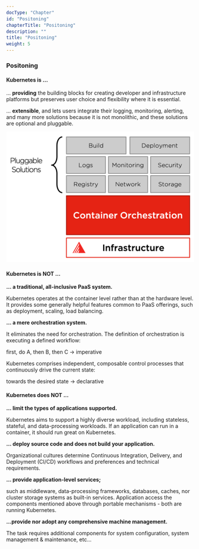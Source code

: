 ```yaml
---
docType: "Chapter"
id: "Positoning"
chapterTitle: "Positoning"
description: ""
title: "Positoning"
weight: 5
---
```


### **Positoning**

#### **Kubernetes is ...**
... **providing** the building blocks for creating developer and infrastructure platforms but preserves user choice and flexibility where it is essential.

... **extensible**, and lets users integrate their logging, monitoring, alerting, and many more solutions because it is not monolithic, and these solutions are optional and pluggable.

![positioning](positioning.png)

#### **Kubernetes is NOT ...**
**... a traditional, all-inclusive PaaS system.**

Kubernetes operates at the container level rather than at the hardware level. It provides some generally helpful features common to PaaS offerings, such as deployment, scaling, load balancing.

**... a mere orchestration system.**

It eliminates the need for orchestration. The definition of orchestration is executing a defined workflow:

first, do A, then B, then C → imperative

Kubernetes comprises independent, composable control processes that continuously drive the current state:

towards the desired state → declarative

#### **Kubernetes does NOT ...**
**... limit the types of applications supported.**

Kubernetes aims to support a highly diverse workload, including stateless, stateful, and data-processing workloads. If an application can run in a container, it should run great on Kubernetes.

**... deploy source code and does not build your application.**

Organizational cultures determine Continuous Integration, Delivery, and Deployment (CI/CD) workflows and preferences and technical requirements.

**... provide application-level services;**

such as middleware, data-processing frameworks, databases, caches, nor cluster storage systems as built-in services. Application access the components mentioned above through portable mechanisms - both are running Kubernetes.

**...provide nor adopt any comprehensive machine management.**

The task requires additional components for system configuration, system management & maintenance, etc...

